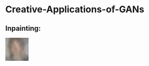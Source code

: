 # Creative-Applications-of-GANs



## Inpainting:
![Inpainting](https://github.com/MadisLemsalu/Creative-Applications-of-GANs/blob/main/2.%20Image%20Inpainting/final.gif?raw=true)
